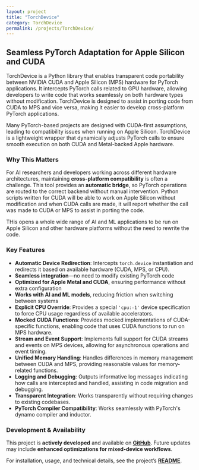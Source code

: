 ```yaml
---
layout: project
title: "TorchDevice"
category: TorchDevice
permalink: /projects/TorchDevice/
---
```


## Seamless PyTorch Adaptation for Apple Silicon and CUDA  

TorchDevice is a Python library that enables transparent code portability between NVIDIA CUDA and Apple Silicon (MPS) hardware for PyTorch applications. It intercepts PyTorch calls related to GPU hardware, allowing developers to write code that works seamlessly on both hardware types without modification. TorchDevice is designed to assist in porting code from CUDA to MPS and vice versa, making it easier to develop cross-platform PyTorch applications.

Many PyTorch-based projects are designed with CUDA-first assumptions, leading to compatibility issues when running on Apple Silicon. TorchDevice is a lightweight wrapper that dynamically adjusts PyTorch calls to ensure smooth execution on both CUDA and Metal-backed Apple hardware.

### Why This Matters  

For AI researchers and developers working across different hardware architectures, maintaining **cross-platform compatibility** is often a challenge. This tool provides an **automatic bridge**, so PyTorch operations are routed to the correct backend without manual intervention. Python scripts written for CUDA will be able to work on Apple Silicon without modification and when CUDA calls are made, it will report whether the call was made to CUDA or MPS to assist in porting the code.

THis opens a whole wide range of AI and ML applications to be run on Apple Silicon and other hardware platforms without the need to rewrite the code.

### Key Features  

- **Automatic Device Redirection**: Intercepts `torch.device` instantiation and redirects it based on available hardware (CUDA, MPS, or CPU).
- **Seamless integration**—no need to modify existing PyTorch code  
- **Optimized for Apple Metal and CUDA**, ensuring performance without extra configuration  
- **Works with AI and ML models**, reducing friction when switching between systems
- **Explicit CPU Override**: Provides a special `'cpu:-1'` device specification to force CPU usage regardless of available accelerators.
- **Mocked CUDA Functions**: Provides mocked implementations of CUDA-specific functions, enabling code that uses CUDA functions to run on MPS hardware.
- **Stream and Event Support**: Implements full support for CUDA streams and events on MPS devices, allowing for asynchronous operations and event timing.
- **Unified Memory Handling**: Handles differences in memory management between CUDA and MPS, providing reasonable values for memory-related functions.
- **Logging and Debugging**: Outputs informative log messages indicating how calls are intercepted and handled, assisting in code migration and debugging.
- **Transparent Integration**: Works transparently without requiring changes to existing codebases.
- **PyTorch Compiler Compatibility**: Works seamlessly with PyTorch's dynamo compiler and inductor.

### Development & Availability  

This project is **actively developed** and available on **[GitHub](https://github.com/unixwzrd/torchdevice)**. Future updates may include **enhanced optimizations for mixed-device workflows**.

For installation, usage, and technical details, see the project’s **[README](https://github.com/unixwzr/torchdevice)**.

